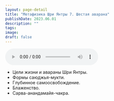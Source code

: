 ```yaml
---
layout: page-detail
title: "Метафизика Шри Янтры 7. Шестая аварана"
publishDate: 2023.06.01
description: ""
tags:
image:
draft: false
---
```


<audio title="2023.06.01 - Метафизика Шри Янтры 7. Шестая аварана.mp3" src="/upload/iblock/ce5/ce5e9d2200173e9a33b6a4f4af1a7581.mp3" controls=""></audio>

* Цели жизни и авараны Шри Янтры.
* Формы саюджья-мукти.
* Глубинное самоосвобождение.
* Блаженство.
* Сарва-анандамайя-чакра.

  
